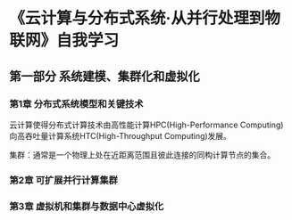 # 《云计算与分布式系统·从并行处理到物联网》自我学习

## 第一部分 系统建模、集群化和虚拟化

### 第1章 分布式系统模型和关键技术

云计算使得分布式计算技术由高性能计算HPC(High-Performance Computing)向高吞吐量计算系统HTC(High-Throughput Computing)发展。

集群：通常是一个物理上处在近距离范围且彼此连接的同构计算节点的集合。


### 第2章 可扩展并行计算集群

### 第3章 虚拟机和集群与数据中心虚拟化


